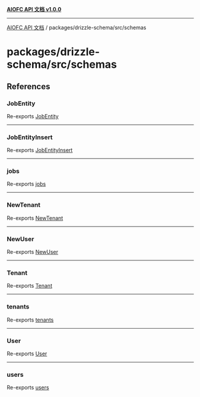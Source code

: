 [**AIOFC API 文档 v1.0.0**](../../../../README.md)

***

[AIOFC API 文档](../../../../modules.md) / packages/drizzle-schema/src/schemas

# packages/drizzle-schema/src/schemas

## References

### JobEntity

Re-exports [JobEntity](job.entity/type-aliases/JobEntity.md)

***

### JobEntityInsert

Re-exports [JobEntityInsert](job.entity/type-aliases/JobEntityInsert.md)

***

### jobs

Re-exports [jobs](job.entity/variables/jobs.md)

***

### NewTenant

Re-exports [NewTenant](tenant.entity/type-aliases/NewTenant.md)

***

### NewUser

Re-exports [NewUser](user.entity/type-aliases/NewUser.md)

***

### Tenant

Re-exports [Tenant](tenant.entity/type-aliases/Tenant.md)

***

### tenants

Re-exports [tenants](tenant.entity/variables/tenants.md)

***

### User

Re-exports [User](user.entity/type-aliases/User.md)

***

### users

Re-exports [users](user.entity/variables/users.md)
